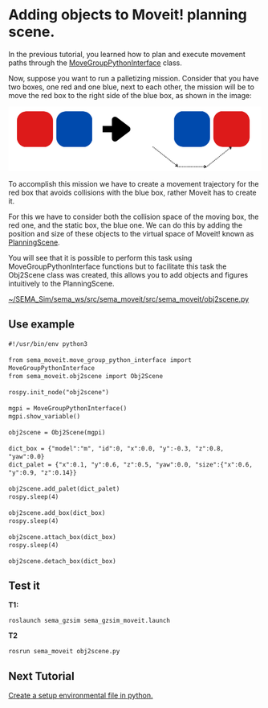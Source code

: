 # Adding objects to Moveit! planning scene.

In the previous tutorial, you learned how to plan and execute movement paths through the [MoveGroupPythonInterface](https://github.com/MonkyDCristian/SEMA_Sim/blob/ROS-focus-develop/sema_ws/src/sema_moveit/src/sema_moveit) class.

Now, suppose you want to run a palletizing mission. Consider that you have two boxes, one red and one blue, next to each other, the mission will be to move the red box to the right side of the blue box, as shown in the image:

![Alt text](/imgs/simple_mision.png)

To accomplish this mission we have to create a movement trajectory for the red box that avoids collisions with the blue box, rather Moveit has to create it.

For this we have to consider both the collision space of the moving box, the red one, and the static box, the blue one. We can do this by adding the position and size of these objects to the virtual space of Moveit! known as [PlanningScene](http://docs.ros.org/en/noetic/api/moveit_core/html/classplanning__scene_1_1PlanningScene.html).

You will see that it is possible to perform this task using MoveGroupPythonInterface functions but to facilitate this task the Obj2Scene class was created, this allows you to add objects and figures intuitively  to the PlanningScene.

[~/SEMA_Sim/sema_ws/src/sema_moveit/src/sema_moveit/obj2scene.py]()


## Use example
```
#!/usr/bin/env python3

from sema_moveit.move_group_python_interface import MoveGroupPythonInterface
from sema_moveit.obj2scene import Obj2Scene

rospy.init_node("obj2scene")

mgpi = MoveGroupPythonInterface()
mgpi.show_variable()

obj2scene = Obj2Scene(mgpi)

dict_box = {"model":"m", "id":0, "x":0.0, "y":-0.3, "z":0.8, "yaw":0.0}
dict_palet = {"x":0.1, "y":0.6, "z":0.5, "yaw":0.0, "size":{"x":0.6, "y":0.9, "z":0.14}}

obj2scene.add_palet(dict_palet)
rospy.sleep(4)

obj2scene.add_box(dict_box)
rospy.sleep(4)

obj2scene.attach_box(dict_box)
rospy.sleep(4)

obj2scene.detach_box(dict_box)
```

## Test it
**T1:**
```
roslaunch sema_gzsim sema_gzsim_moveit.launch
```
**T2**
```
rosrun sema_moveit obj2scene.py
```

## Next Tutorial 
[Create a setup environmental file in python.](https://github.com/MonkyDCristian/SEMA_Sim/blob/ROS-focus-develop/documentation/setup_env.md)
